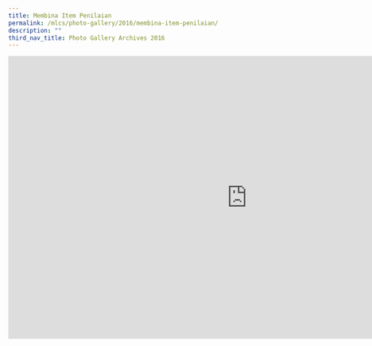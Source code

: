 ```yaml
---
title: Membina Item Penilaian
permalink: /mlcs/photo-gallery/2016/membina-item-penilaian/
description: ""
third_nav_title: Photo Gallery Archives 2016
---
```

<iframe allowfullscreen="true" height="569" width="960" frameborder="0" src="https://docs.google.com/presentation/d/e/2PACX-1vS1hlTDDmhr3vyT1dnH0hQgsCLjZZMueixOqr9hGM6xG9Cj1j7fe4vIoV4yt1HOe_kYkWUQkF0QIiQR/embed?start=false&amp;loop=false&amp;delayms=5000"></iframe>